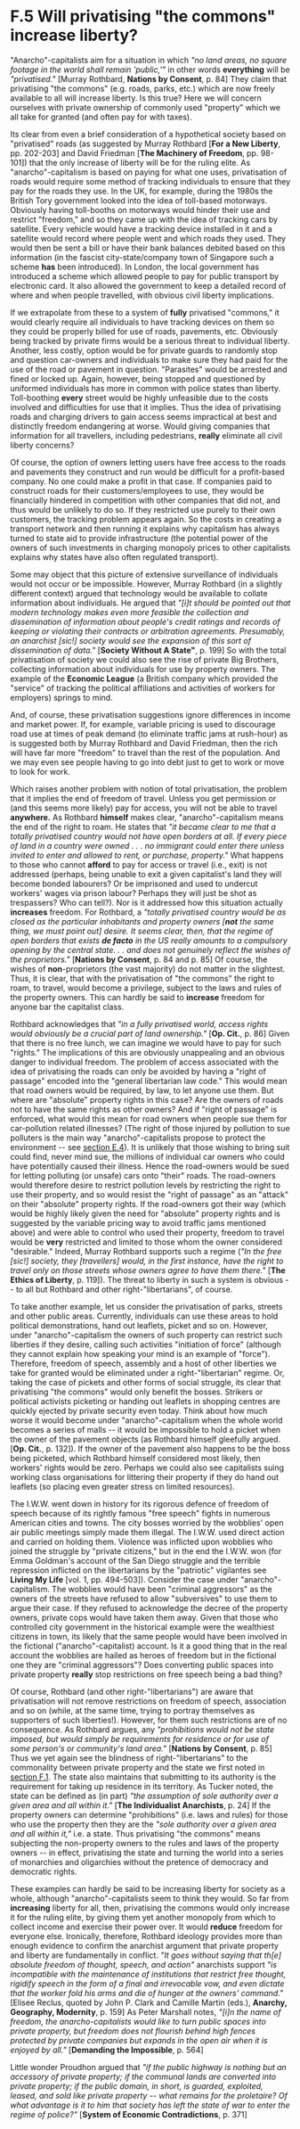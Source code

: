 # F.5 Will privatising "the commons" increase liberty?

"Anarcho"-capitalists aim for a situation in which _"no land areas, no square
footage in the world shall remain 'public,'"_ in other words **everything**
will be _"privatised."_ [Murray Rothbard, **Nations by Consent**, p. 84] They
claim that privatising "the commons" (e.g. roads, parks, etc.) which are now
freely available to all will increase liberty. Is this true? Here we will
concern ourselves with private ownership of commonly used "property" which we
all take for granted (and often pay for with taxes).

Its clear from even a brief consideration of a hypothetical society based on
"privatised" roads (as suggested by Murray Rothbard [**For a New Liberty**,
pp. 202-203] and David Friedman [**The Machinery of Freedom**, pp. 98-101])
that the only increase of liberty will be for the ruling elite. As
"anarcho"-capitalism is based on paying for what one uses, privatisation of
roads would require some method of tracking individuals to ensure that they
pay for the roads they use. In the UK, for example, during the 1980s the
British Tory government looked into the idea of toll-based motorways.
Obviously having toll-booths on motorways would hinder their use and restrict
"freedom," and so they came up with the idea of tracking cars by satellite.
Every vehicle would have a tracking device installed in it and a satellite
would record where people went and which roads they used. They would then be
sent a bill or have their bank balances debited based on this information (in
the fascist city-state/company town of Singapore such a scheme **has** been
introduced). In London, the local government has introduced a scheme which
allowed people to pay for public transport by electronic card. It also allowed
the government to keep a detailed record of where and when people travelled,
with obvious civil liberty implications.

If we extrapolate from these to a system of **fully** privatised "commons," it
would clearly require all individuals to have tracking devices on them so they
could be properly billed for use of roads, pavements, etc. Obviously being
tracked by private firms would be a serious threat to individual liberty.
Another, less costly, option would be for private guards to randomly stop and
question car-owners and individuals to make sure they had paid for the use of
the road or pavement in question. "Parasites" would be arrested and fined or
locked up. Again, however, being stopped and questioned by uniformed
individuals has more in common with police states than liberty. Toll-boothing
**every** street would be highly unfeasible due to the costs involved and
difficulties for use that it implies. Thus the idea of privatising roads and
charging drivers to gain access seems impractical at best and distinctly
freedom endangering at worse. Would giving companies that information for all
travellers, including pedestrians, **really** eliminate all civil liberty
concerns?

Of course, the option of owners letting users have free access to the roads
and pavements they construct and run would be difficult for a profit-based
company. No one could make a profit in that case. If companies paid to
construct roads for their customers/employees to use, they would be
financially hindered in competition with other companies that did not, and
thus would be unlikely to do so. If they restricted use purely to their own
customers, the tracking problem appears again. So the costs in creating a
transport network and then running it explains why capitalism has always
turned to state aid to provide infrastructure (the potential power of the
owners of such investments in charging monopoly prices to other capitalists
explains why states have also often regulated transport).

Some may object that this picture of extensive surveillance of individuals
would not occur or be impossible. However, Murray Rothbard (in a slightly
different context) argued that technology would be available to collate
information about individuals. He argued that _"[i]t should be pointed out
that modern technology makes even more feasible the collection and
dissemination of information about people's credit ratings and records of
keeping or violating their contracts or arbitration agreements. Presumably, an
anarchist [sic!] society would see the expansion of this sort of dissemination
of data."_ [**Society Without A State"**, p. 199] So with the total
privatisation of society we could also see the rise of private Big Brothers,
collecting information about individuals for use by property owners. The
example of the **Economic League** (a British company which provided the
"service" of tracking the political affiliations and activities of workers for
employers) springs to mind.

And, of course, these privatisation suggestions ignore differences in income
and market power. If, for example, variable pricing is used to discourage road
use at times of peak demand (to eliminate traffic jams at rush-hour) as is
suggested both by Murray Rothbard and David Friedman, then the rich will have
far more "freedom" to travel than the rest of the population. And we may even
see people having to go into debt just to get to work or move to look for
work.

Which raises another problem with notion of total privatisation, the problem
that it implies the end of freedom of travel. Unless you get permission or
(and this seems more likely) pay for access, you will not be able to travel
**anywhere.** As Rothbard **himself** makes clear, "anarcho"-capitalism means
the end of the right to roam. He states that _"it became clear to me that a
totally privatised country would not have open borders at all. If every piece
of land in a country were owned . . . no immigrant could enter there unless
invited to enter and allowed to rent, or purchase, property."_ What happens to
those who cannot **afford** to pay for access or travel (i.e., exit) is not
addressed (perhaps, being unable to exit a given capitalist's land they will
become bonded labourers? Or be imprisoned and used to undercut workers' wages
via prison labour? Perhaps they will just be shot as trespassers? Who can
tell?). Nor is it addressed how this situation actually **increases** freedom.
For Rothbard, a _"totally privatised country would be as closed as the
particular inhabitants and property owners [**not** the same thing, we must
point out] desire. It seems clear, then, that the regime of open borders that
exists **de facto** in the US really amounts to a compulsory opening by the
central state. . . and does not genuinely reflect the wishes of the
proprietors."_ [**Nations by Consent**, p. 84 and p. 85] Of course, the wishes
of **non**-proprietors (the vast majority) do not matter in the slightest.
Thus, it is clear, that with the privatisation of "the commons" the right to
roam, to travel, would become a privilege, subject to the laws and rules of
the property owners. This can hardly be said to **increase** freedom for
anyone bar the capitalist class.

Rothbard acknowledges that _"in a fully privatised world, access rights would
obviously be a crucial part of land ownership."_ [**Op. Cit.**, p. 86] Given
that there is no free lunch, we can imagine we would have to pay for such
"rights." The implications of this are obviously unappealing and an obvious
danger to individual freedom. The problem of access associated with the idea
of privatising the roads can only be avoided by having a "right of passage"
encoded into the "general libertarian law code." This would mean that road
owners would be required, by law, to let anyone use them. But where are
"absolute" property rights in this case? Are the owners of roads not to have
the same rights as other owners? And if "right of passage" is enforced, what
would this mean for road owners when people sue them for car-pollution related
illnesses? (The right of those injured by pollution to sue polluters is the
main way "anarcho"-capitalists propose to protect the environment -- see
[section E.4](secE4.html)). It is unlikely that those wishing to bring suit
could find, never mind sue, the millions of individual car owners who could
have potentially caused their illness. Hence the road-owners would be sued for
letting polluting (or unsafe) cars onto "their" roads. The road-owners would
therefore desire to restrict pollution levels by restricting the right to use
their property, and so would resist the "right of passage" as an "attack" on
their "absolute" property rights. If the road-owners got their way (which
would be highly likely given the need for "absolute" property rights and is
suggested by the variable pricing way to avoid traffic jams mentioned above)
and were able to control who used their property, freedom to travel would be
**very** restricted and limited to those whom the owner considered
"desirable." Indeed, Murray Rothbard supports such a regime (_"In the free
[sic!] society, they [travellers] would, in the first instance, have the right
to travel only on those streets whose owners agree to have them there."_
[**The Ethics of Liberty**, p. 119]). The threat to liberty in such a system
is obvious -- to all but Rothbard and other right-"libertarians", of course.

To take another example, let us consider the privatisation of parks, streets
and other public areas. Currently, individuals can use these areas to hold
political demonstrations, hand out leaflets, picket and so on. However, under
"anarcho"-capitalism the owners of such property can restrict such liberties
if they desire, calling such activities "initiation of force" (although they
cannot explain how speaking your mind is an example of "force"). Therefore,
freedom of speech, assembly and a host of other liberties we take for granted
would be eliminated under a right-"libertarian" regime. Or, taking the case of
pickets and other forms of social struggle, its clear that privatising "the
commons" would only benefit the bosses. Strikers or political activists
picketing or handing out leaflets in shopping centres are quickly ejected by
private security even today. Think about how much worse it would become under
"anarcho"-capitalism when the whole world becomes a series of malls -- it
would be impossible to hold a picket when the owner of the pavement objects
(as Rothbard himself gleefully argued. [**Op. Cit.**, p. 132]). If the owner
of the pavement also happens to be the boss being picketed, which Rothbard
himself considered most likely, then workers' rights would be zero. Perhaps we
could also see capitalists suing working class organisations for littering
their property if they do hand out leaflets (so placing even greater stress on
limited resources).

The I.W.W. went down in history for its rigorous defence of freedom of speech
because of its rightly famous "free speech" fights in numerous American cities
and towns. The city bosses worried by the wobblies' open air public meetings
simply made them illegal. The I.W.W. used direct action and carried on holding
them. Violence was inflicted upon wobblies who joined the struggle by "private
citizens," but in the end the I.W.W. won (for Emma Goldman's account of the
San Diego struggle and the terrible repression inflicted on the libertarians
by the "patriotic" vigilantes see **Living My Life** [vol. 1, pp. 494-503]).
Consider the case under "anarcho"-capitalism. The wobblies would have been
"criminal aggressors" as the owners of the streets have refused to allow
"subversives" to use them to argue their case. If they refused to acknowledge
the decree of the property owners, private cops would have taken them away.
Given that those who controlled city government in the historical example were
the wealthiest citizens in town, its likely that the same people would have
been involved in the fictional ("anarcho"-capitalist) account. Is it a good
thing that in the real account the wobblies are hailed as heroes of freedom
but in the fictional one they are "criminal aggressors"? Does converting
public spaces into private property **really** stop restrictions on free
speech being a bad thing?

Of course, Rothbard (and other right-"libertarians") are aware that
privatisation will not remove restrictions on freedom of speech, association
and so on (while, at the same time, trying to portray themselves as supporters
of such liberties!). However, for them such restrictions are of no
consequence. As Rothbard argues, any _"prohibitions would not be state
imposed, but would simply be requirements for residence or for use of some
person's or community's land area."_ [**Nations by Consent**, p. 85] Thus we
yet again see the blindness of right-"libertarians" to the commonality between
private property and the state we first noted in [section F.1](secF1.html).
The state also maintains that submitting to its authority is the requirement
for taking up residence in its territory. As Tucker noted, the state can be
defined as (in part) _"the assumption of sole authority over a given area and
all within it."_ [**The Individualist Anarchists**, p. 24] If the property
owners can determine "prohibitions" (i.e. laws and rules) for those who use
the property then they are the _"sole authority over a given area and all
within it,"_ i.e. a state. Thus privatising "the commons" means subjecting the
non-property owners to the rules and laws of the property owners -- in effect,
privatising the state and turning the world into a series of monarchies and
oligarchies without the pretence of democracy and democratic rights.

These examples can hardly be said to be increasing liberty for society as a
whole, although "anarcho"-capitalists seem to think they would. So far from
**increasing** liberty for all, then, privatising the commons would only
increase it for the ruling elite, by giving them yet another monopoly from
which to collect income and exercise their power over. It would **reduce**
freedom for everyone else. Ironically, therefore, Rothbard ideology provides
more than enough evidence to confirm the anarchist argument that private
property and liberty are fundamentally in conflict. _"It goes without saying
that th[e] absolute freedom of thought, speech, and action"_ anarchists
support _"is incompatible with the maintenance of institutions that restrict
free thought, rigidify speech in the form of a final and irrevocable vow, and
even dictate that the worker fold his arms and die of hunger at the owners'
command."_ [Elisee Reclus, quoted by John P. Clark and Camille Martin (eds.),
**Anarchy, Geography, Modernity**, p. 159] As Peter Marshall notes, _"[i]n the
name of freedom, the anarcho-capitalists would like to turn public spaces into
private property, but freedom does not flourish behind high fences protected
by private companies but expands in the open air when it is enjoyed by all."_
[**Demanding the Impossible**, p. 564]

Little wonder Proudhon argued that _"if the public highway is nothing but an
accessory of private property; if the communal lands are converted into
private property; if the public domain, in short, is guarded, exploited,
leased, and sold like private property -- what remains for the proletaire? Of
what advantage is it to him that society has left the state of war to enter
the regime of police?"_ [**System of Economic Contradictions**, p. 371]

